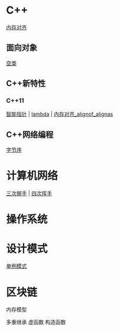 # C++

[内存对齐][pragma]

## 面向对象

[空类][empty_class]

## C++新特性

### C++11

[智能指针][smart_pointer] | [lambda][lambda_] | [内存对齐_alignof_alignas][alignof_alignas]

## C++网络编程

[字节序][byte_order]

[empty_class]: https://github.com/cyyuz/Note/blob/master/C++.md#空类
[pragma]: https://github.com/cyyuz/Note/blob/master/C++.md#内存对齐

[smart_pointer]: https://github.com/cyyuz/Note/blob/master/Cpp/C++新特性.md#智能指针
[alignof_alignas]: https://github.com/cyyuz/Note/blob/master/Cpp/C++新特性.md#内存对齐_alignof_alignas
[byte_order]: https://github.com/cyyuz/Note/blob/master/C%2B%2B.md#字节序
[lambda_]: https://github.com/cyyuz/Note/blob/master/Cpp/C++新特性.md#lambda
 

# 计算机网络

[三次握手][tcp_handshake] | [四次挥手][tcp_close]

[tcp_handshake]: https://github.com/cyyuz/Note/blob/master/%E8%AE%A1%E7%AE%97%E6%9C%BA%E7%BD%91%E7%BB%9C.md#三次握手
[tcp_close]: https://github.com/cyyuz/Note/blob/master/%E8%AE%A1%E7%AE%97%E6%9C%BA%E7%BD%91%E7%BB%9C.md#四次挥手

# 操作系统

# 设计模式

[单例模式][Singleton]

[Singleton]: https://github.com/cyyuz/Note/blob/master/%E8%AE%BE%E8%AE%A1%E6%A8%A1%E5%BC%8F.md#单例模式

# 区块链



内存模型

多重继承   虚函数 构造函数
